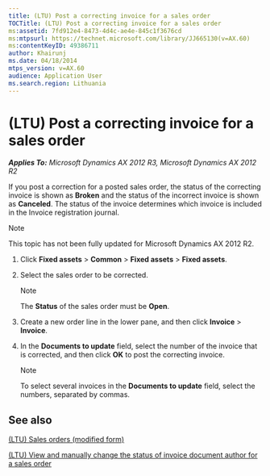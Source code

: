 ```yaml
---
title: (LTU) Post a correcting invoice for a sales order
TOCTitle: (LTU) Post a correcting invoice for a sales order
ms:assetid: 7fd912e4-8473-4d4c-ae4e-845c1f3676cd
ms:mtpsurl: https://technet.microsoft.com/library/JJ665130(v=AX.60)
ms:contentKeyID: 49386711
author: Khairunj
ms.date: 04/18/2014
mtps_version: v=AX.60
audience: Application User
ms.search.region: Lithuania
---
```


# (LTU) Post a correcting invoice for a sales order 


_**Applies To:** Microsoft Dynamics AX 2012 R3, Microsoft Dynamics AX 2012 R2_

If you post a correction for a posted sales order, the status of the correcting invoice is shown as **Broken** and the status of the incorrect invoice is shown as **Canceled**. The status of the invoice determines which invoice is included in the Invoice registration journal.


> [!NOTE]
> <P>This topic has not been fully updated for Microsoft Dynamics AX 2012 R2.</P>



1.  Click **Fixed assets** \> **Common** \> **Fixed assets** \> **Fixed assets**.

2.  Select the sales order to be corrected.
    

    > [!NOTE]
    > <P>The <STRONG>Status</STRONG> of the sales order must be <STRONG>Open</STRONG>.</P>



3.  Create a new order line in the lower pane, and then click **Invoice** \> **Invoice**.

4.  In the **Documents to update** field, select the number of the invoice that is corrected, and then click **OK** to post the correcting invoice.
    

    > [!NOTE]
    > <P>To select several invoices in the <STRONG>Documents to update</STRONG> field, select the numbers, separated by commas.</P>



## See also

[(LTU) Sales orders (modified form)](https://technet.microsoft.com/library/jj678097\(v=ax.60\))

[(LTU) View and manually change the status of invoice document author for a sales order](ltu-view-and-manually-change-the-status-of-invoice-document-author-for-a-sales-order.md)

  


